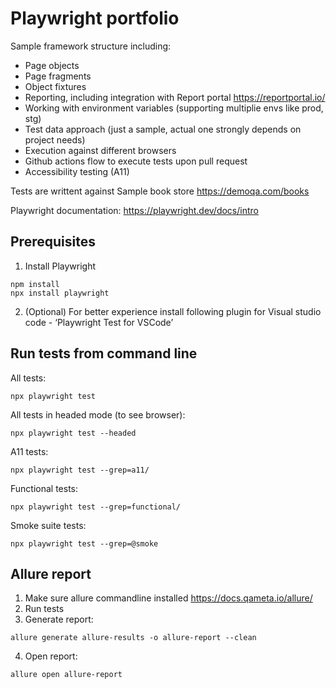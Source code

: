 # Playwright portfolio
Sample framework structure including:
- Page objects
- Page fragments
- Object fixtures
- Reporting, including integration with Report portal https://reportportal.io/
- Working with environment variables (supporting multiplie envs like prod, stg)
- Test data approach (just a sample, actual one strongly depends on project needs)
- Execution against different browsers
- Github actions flow to execute tests upon pull request
- Accessibility testing (A11)

Tests are writtent against Sample book store https://demoqa.com/books

Playwright documentation: https://playwright.dev/docs/intro 

## Prerequisites
1. Install Playwright

```shell 
npm install 
npx install playwright
```

2. (Optional) For better experience install following plugin for Visual studio code - ‘Playwright Test for VSCode’

## Run tests from command line
All tests:
```
npx playwright test
```

All tests in headed mode (to see browser):
```
npx playwright test --headed
```

A11 tests:
```
npx playwright test --grep=a11/
```

Functional tests:
```
npx playwright test --grep=functional/
```

Smoke suite tests:
```
npx playwright test --grep=@smoke
```




## Allure report
1. Make sure allure commandline installed https://docs.qameta.io/allure/ 
2. Run tests
3. Generate report:
```
allure generate allure-results -o allure-report --clean
```
4. Open report:
```
allure open allure-report
```